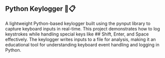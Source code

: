 ## Python Keylogger 🔑📋
A lightweight Python-based keylogger built using the pynput library to capture keyboard inputs in real-time. This project demonstrates how to log keystrokes while handling special keys like ## Shift, Enter, and Space effectively. The keylogger writes inputs to a file for analysis, making it an educational tool for understanding keyboard event handling and logging in Python.
